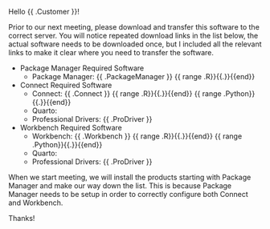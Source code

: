 Hello {{ .Customer }}!

Prior to our next meeting, please download and transfer this software to the correct server. You will notice repeated download links in the list below, the actual software needs to be downloaded once, but I included all the relevant links to make it clear where you need to transfer the software. 

- Package Manager Required Software
  - Package Manager: {{ .PackageManager }} {{ range .R}}{{.}}{{end}}
- Connect Required Software
  - Connect: {{ .Connect }} {{ range .R}}{{.}}{{end}} {{ range .Python}}{{.}}{{end}}
  - Quarto:
  - Professional Drivers: {{ .ProDriver }}
- Workbench Required Software
  - Workbench: {{ .Workbench }} {{ range .R}}{{.}}{{end}} {{ range .Python}}{{.}}{{end}}
  - Quarto:
  - Professional Drivers: {{ .ProDriver }}

When we start meeting, we will install the products starting with Package Manager and make our way down the list. This is because Package Manager needs to be setup in order to correctly configure both Connect and Workbench. 

Thanks!

